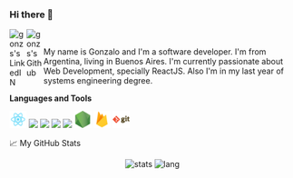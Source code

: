 ### Hi there 👋
<a href="https://www.linkedin.com/in/gonzalosisnero/">
  <img align="left" alt="gonzs's LinkedIN" width="30px" src="https://raw.githubusercontent.com/peterthehan/peterthehan/master/assets/linkedin.svg" />
</a>
<a href="https://www.github/gonzs/">
  <img align="left" alt="gonzs's Github" width="30px" src="https://raw.githubusercontent.com/peterthehan/peterthehan/master/assets/github.svg" />
</a>

<br />

<!-- ![](https://visitor-badge.glitch.me/badge?page_id=gonzs) -->

My name is Gonzalo and I'm a software developer. I'm from Argentina, living in Buenos Aires. 
I'm currently passionate about Web Development, specially ReactJS. Also I'm in my last year of systems engineering degree.



**Languages and Tools**  

<code><img height="30" src="https://raw.githubusercontent.com/github/explore/80688e429a7d4ef2fca1e82350fe8e3517d3494d/topics/react/react.png"></code>
<code><img height="25" src="https://raw.githubusercontent.com/dereknguyen269/dereknguyen269/master/images/html.png"></code>
<code><img height="30" src="https://raw.githubusercontent.com/dereknguyen269/dereknguyen269/master/images/css3.png"></code>
<code><img height="30" src="https://raw.githubusercontent.com/dereknguyen269/dereknguyen269/master/images/js.png"></code>
<code><img height="30" src="https://raw.githubusercontent.com/dereknguyen269/dereknguyen269/master/images/docker.png"></code>
<code><img height="30" src="https://raw.githubusercontent.com/github/explore/80688e429a7d4ef2fca1e82350fe8e3517d3494d/topics/nodejs/nodejs.png"></code>
<code><img height="30" src="https://raw.githubusercontent.com/github/explore/80688e429a7d4ef2fca1e82350fe8e3517d3494d/topics/firebase/firebase.png"></code>
<code><img height="30" src="https://raw.githubusercontent.com/github/explore/80688e429a7d4ef2fca1e82350fe8e3517d3494d/topics/git/git.png"></code>





📈 My GitHub Stats

<p align="center">
  <img src="https://github-readme-stats.vercel.app/api?username=gonzs&show_icons=true&theme=blue-green" alt="stats"/>
  <img src="https://github-readme-stats.vercel.app/api/top-langs/?username=gonzs&layout=compact&theme=blue-green" alt="lang"/>
</div>



<!--
**gonzs/gonzs** is a ✨ _special_ ✨ repository because its `README.md` (this file) appears on your GitHub profile.

Here are some ideas to get you started:

- 🔭 I’m currently working on ...
- 🌱 I’m currently learning ...
- 👯 I’m looking to collaborate on ...
- 🤔 I’m looking for help with ...
- 💬 Ask me about ...
- 📫 How to reach me: ...
- 😄 Pronouns: ...
- ⚡ Fun fact: ...
-->
